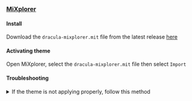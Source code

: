 ### [MiXplorer](https://mixplorer.com/)

#### Install

Download the `dracula-mixplorer.mit` file from the latest release [here](https://github.com/dracula/mixplorer/releases)

#### Activating theme

Open MiXplorer, select the `dracula-mixplorer.mit` file then select `Import`

#### Troubleshooting

<details>
    <summary>If the theme is not applying properly, follow this method</summary>
    <img src="./fixtheme.gif" alt="Fix Theme">
</details>
